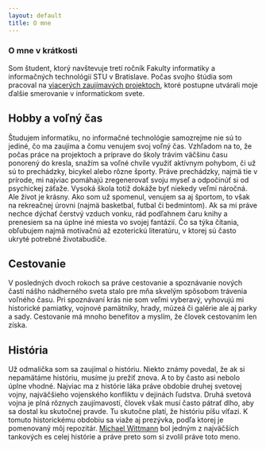 ```yaml
---
layout: default
title: O mne
---
```


### O mne v krátkosti

Som študent, ktorý navštevuje tretí ročník Fakulty informatiky a informačných technológií STU v Bratislave.
Počas svojho štúdia som pracoval na [viacerých zaujímavých projektoch](/skola/projekty/index.html), ktoré postupne utvárali moje ďalšie
smerovanie v informatickom svete.

## Hobby a voľný čas

Študujem informatiku, no informačné technológie samozrejme nie sú to jediné, čo ma zaujíma
a čomu venujem svoj voľný čas. Vzhľadom na to, že počas práce na projektoch a príprave
do školy trávim väčšinu času ponorený do kresla, snažím sa voľné chvíle využiť aktívnym pohybom, či už sú to prechádzky, bicykel alebo rôzne športy. Práve prechádzky,
najmä tie v prírode, mi najviac pomáhajú zregenerovať svoju myseľ a odpočinúť si od psychickej záťaže.
Vysoká škola totiž dokáže byť niekedy veľmi náročná. Ale život je krásny. Ako som už spomenul, venujem sa aj športom,
to však na rekreačnej úrovni (najmä basketbal, futbal či bedmintom). Ak sa mi práve nechce dýchať
čerstvý vzduch vonku, rád podľahnem čaru knihy a prenesiem sa na úplne iné miesta vo svojej fantázií. Čo sa týka čítania,
obľubujem najmä motivačnú až ezoterickú literatúru, v ktorej sú často ukryté potrebné životabudiče.

## Cestovanie

V posledných dvoch rokoch sa práve cestovanie a spoznávanie nových častí nášho nádherného sveta stalo
pre mňa skvelým spôsobom trávenia voľného času. Pri spoznávaní krás nie som veľmi vyberavý, vyhovujú mi historické
pamiatky, vojnové pamätníky, hrady, múzeá či galérie ale aj parky a sady. Cestovanie má mnoho benefitov a  myslím,
že človek cestovaním len získa.

## História

Už odmalička som sa zaujímal o históriu. Niekto známy povedal, že ak si nepamätáme históriu, musíme ju prežiť
znova. A to by často asi nebolo úplne vhodné. Najviac ma z histórie láka práve obdobie druhej svetovej vojny, najväčšieho
vojenského konfliktu v dejinách ľudstva. Druhá svetová vojna je plná rôznych zaujímavostí, človek však musí často
pátrať dlho, aby sa dostal ku skutočnej pravde. Tu skutočne platí, že históriu píšu víťazi. K tomuto historickému obdobiu sa viaže aj prezývka, podľa ktorej je pomenovaný môj repozitár. [Michael Wittmann](http://warfarehistorynetwork.com/daily/wwii/legendary-panzer-ace-michael-wittman/) bol jedným z najväčších tankových es celej histórie a práve preto som si zvolil práve toto meno.

